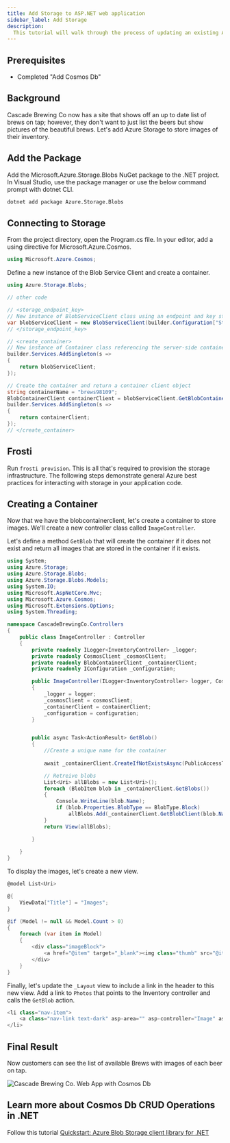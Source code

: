 ```yaml
---
title: Add Storage to ASP.NET web application
sidebar_label: Add Storage
description:
  This tutorial will walk through the process of updating an existing ASP.NET web application to connect with storage to store static content (images of inventory).
---
```


## Prerequisites
- Completed "Add Cosmos Db"

## Background
Cascade Brewing Co now has a site that shows off an up to date list of brews on tap; however, they don't want to just list the beers but show pictures of the beautiful brews. Let's add Azure Storage to store images of their inventory.

## Add the Package

Add the Microsoft.Azure.Storage.Blobs NuGet package to the .NET project. In Visual Studio, use the package manager or use the below command prompt with dotnet CLI. 

```bash title=".NET CLI"
dotnet add package Azure.Storage.Blobs
```

## Connecting to Storage

From the project directory, open the Program.cs file. In your editor, add a using directive for Microsoft.Azure.Cosmos.

```csharp title="Program.cs"
using Microsoft.Azure.Cosmos;
```

Define a new instance of the Blob Service Client and create a container.

```csharp title="Program.cs"
using Azure.Storage.Blobs;

// other code

// <storage_endpoint_key> 
// New instance of BlobServiceClient class using an endpoint and key string
var blobServiceClient = new BlobServiceClient(builder.Configuration["StorageConnection"]);
// </storage_endpoint_key>

// <create_container>
// New instance of Container class referencing the server-side container
builder.Services.AddSingleton(s =>
{
    return blobServiceClient;
});

// Create the container and return a container client object
string containerName = "brews98109";
BlobContainerClient containerClient = blobServiceClient.GetBlobContainerClient(containerName);
builder.Services.AddSingleton(s =>
{
    return containerClient;
});
// </create_container>
```

## Frosti
Run `frosti provision`. This is all that's required to provision the storage infrastructure. The following steps demonstrate general Azure best practices for interacting with storage in your application code.

## Creating a Container

Now that we have the blobcontainerclient, let's create a container to store images. We'll create a new controller class called `ImageController`.

Let's define a method `GetBlob` that will create the container if it does not exist and return all images that are stored in the container if it exists.

``` csharp title="Controllers/ImageController.cs"
using System;
using Azure.Storage;
using Azure.Storage.Blobs;
using Azure.Storage.Blobs.Models;
using System.IO;
using Microsoft.AspNetCore.Mvc;
using Microsoft.Azure.Cosmos;
using Microsoft.Extensions.Options;
using System.Threading;

namespace CascadeBrewingCo.Controllers
{
    public class ImageController : Controller
    {
        private readonly ILogger<InventoryController> _logger;
        private readonly CosmosClient _cosmosClient;
        private readonly BlobContainerClient _containerClient;
        private readonly IConfiguration _configuration;

        public ImageController(ILogger<InventoryController> logger, CosmosClient cosmosClient, BlobContainerClient containerClient, IConfiguration configuration)
        {
            _logger = logger;
            _cosmosClient = cosmosClient;
            _containerClient = containerClient;
            _configuration = configuration;
        }


        public async Task<ActionResult> GetBlob()
        {
            //Create a unique name for the container
          
            await _containerClient.CreateIfNotExistsAsync(PublicAccessType.Blob);

            // Retreive blobs
            List<Uri> allBlobs = new List<Uri>();
            foreach (BlobItem blob in _containerClient.GetBlobs())
            {
                Console.WriteLine(blob.Name);
                if (blob.Properties.BlobType == BlobType.Block)
                    allBlobs.Add(_containerClient.GetBlobClient(blob.Name).Uri);
            }
            return View(allBlobs);

        }
        
    }
}
```

To display the images, let's create a new view.

``` csharp title="Views/Image/GetBlob.cshtml"
@model List<Uri>

@{
    ViewData["Title"] = "Images";
}

@if (Model != null && Model.Count > 0)
{
    foreach (var item in Model)
    {
        <div class="imageBlock">
            <a href="@item" target="_blank"><img class="thumb" src="@item" alt="images" /></a>
        </div>
    }
}
```

Finally, let's update the `_Layout` view to include a link in the header to this new view. Add a link to `Photos` that points to the Inventory controller and calls the `GetBlob` action.

``` csharp title="Views/Shared/_Layout.cshtml"
<li class="nav-item">
    <a class="nav-link text-dark" asp-area="" asp-controller="Image" asp-action="GetBlob">Photos</a>
</li>
```

## Final Result

Now customers can see the list of available Brews with images of each beer on tap.

![Cascade Brewing Co. Web App with Cosmos Db ](/img/docs/samples/StorageOnTap.png)

## Learn more about Cosmos Db CRUD Operations in .NET
Follow this tutorial [Quickstart: Azure Blob Storage client library for .NET](https://learn.microsoft.com/en-us/azure/storage/blobs/storage-quickstart-blobs-dotnet?tabs=visual-studio%2Cmanaged-identity%2Croles-azure-portal%2Csign-in-azure-cli%2Cidentity-visual-studio)